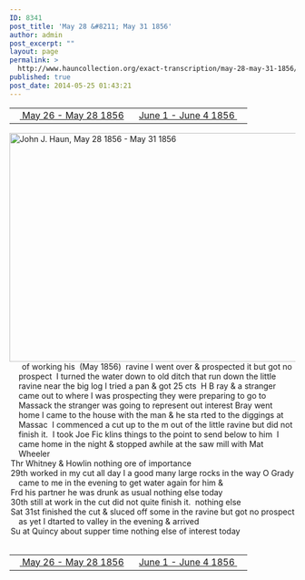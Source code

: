 ```yaml
---
ID: 8341
post_title: 'May 28 &#8211; May 31 1856'
author: admin
post_excerpt: ""
layout: page
permalink: >
  http://www.hauncollection.org/exact-transcription/may-28-may-31-1856/
published: true
post_date: 2014-05-25 01:43:21
---
```

<table style="width: 100%;" align="center">
<tbody>
<tr>
<td width="50%"><a title="May 26 – May 28 1856" href="http://www.hauncollection.org/version-2/version-ii-series-i/may-26-may-28-1856/"><img src="https://lh3.googleusercontent.com/-EFJpxxNiPNw/VqgtWBCZrMI/AAAAAAAAAFU/WfY4lPFWWkg/s800-Ic42/Soeb-Plain-Arrows-8-10px.png" alt="" width="10" height="10" /> May 26 - May 28 1856</a></td>
<td style="text-align: right;"><a title="June 1 – June 4 1856" href="http://www.hauncollection.org/version-2/version-ii-series-i/june-1-june-4-1856/"> June 1 - June 4 1856 <img src="https://lh3.googleusercontent.com/-67k0cYlpXHw/VqgtWKz1MXI/AAAAAAAAAFU/k9PW_Piyurk/s800-Ic42/Soeb-Plain-Arrows-5-10px.png" alt="" width="10" height="10" /></a></td>
</tr>
</tbody>
</table>
<a href="http://www.hauncollection.org/wp-content/uploads/John Haun/JJH_175_May 28 1856 - May 31 1856.JPG" target="_blank" rel="noopener"><img class="alignnone wp-image-2404 size-large" src="http://www.hauncollection.org/wp-content/uploads/John Haun/JJH_175_May 28 1856 - May 31 1856-1024x682.jpg" alt="John J. Haun, May 28 1856 - May 31 1856" width="604" height="402" /></a>
<div style="text-indent: -1em; padding-left: 16px;"><span style="color: #ffffff;">.</span>    of working his  (May 1856)  ravine I went over &amp; prospected it but
got no prospect  I turned the water down to old ditch that run
down the little ravine near the big log I tried a pan &amp; got 25 cts  H B
ray &amp; a stranger came out to where I was prospecting they were
preparing to go to Massack the stranger was going to represent out
interest Bray went home I came to the house with the man &amp; he sta
rted to the diggings at Massac  I commenced a cut up to the m
out of the little ravine but did not finish it.  I took Joe Fic
klins things to the point to send below to him  I came home in
the night &amp; stopped awhile at the saw mill with Mat Wheeler</div>
<div style="text-indent: -1em; padding-left: 16px;">Thr Whitney &amp; Howlin nothing ore of importance</div>
<div style="text-indent: -1em; padding-left: 16px;">29th worked in my cut all day I a good many large rocks in the way
O Grady came to me in the evening to get water again for him &amp;</div>
<div style="text-indent: -1em; padding-left: 16px;">Frd his partner he was drunk as usual nothing else today</div>
<div style="text-indent: -1em; padding-left: 16px;">30th still at work in the cut did not quite finish it.  nothing else</div>
<div style="text-indent: -1em; padding-left: 16px;">Sat 31st finished the cut &amp; sluced off some in the ravine but got no
prospect as yet I dtarted to valley in the evening &amp; arrived</div>
<div style="text-indent: -1em; padding-left: 16px;">Su at Quincy about supper time nothing else of interest today</div>
&nbsp;
<table style="width: 100%;" align="center">
<tbody>
<tr>
<td width="50%"><a title="May 26 – May 28 1856" href="http://www.hauncollection.org/version-2/version-ii-series-i/may-26-may-28-1856/"><img src="https://lh3.googleusercontent.com/-EFJpxxNiPNw/VqgtWBCZrMI/AAAAAAAAAFU/WfY4lPFWWkg/s800-Ic42/Soeb-Plain-Arrows-8-10px.png" alt="" width="10" height="10" /> May 26 - May 28 1856</a></td>
<td style="text-align: right;"><a title="June 1 – June 4 1856" href="http://www.hauncollection.org/version-2/version-ii-series-i/june-1-june-4-1856/"> June 1 - June 4 1856 <img src="https://lh3.googleusercontent.com/-67k0cYlpXHw/VqgtWKz1MXI/AAAAAAAAAFU/k9PW_Piyurk/s800-Ic42/Soeb-Plain-Arrows-5-10px.png" alt="" width="10" height="10" /></a></td>
</tr>
</tbody>
</table>